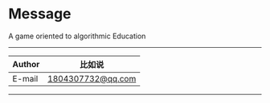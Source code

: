 # Message
A game oriented to algorithmic Education


****
	
|Author|比如说|
|---|---
|E-mail|1804307732@qq.com


****

